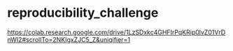 # reproducibility_challenge
https://colab.research.google.com/drive/1LzSDxkc4GHFIrPqKRip0lvZ01VrDnWI2#scrollTo=2NKIgxZJC5_Z&uniqifier=1
